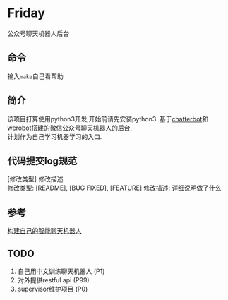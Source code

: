 # Friday
公众号聊天机器人后台

## 命令
输入`make`自己看帮助

## 简介
该项目打算使用python3开发,开始前请先安装python3.
基于[chatterbot](https://github.com/gunthercox/ChatterBot)和[werobot](https://github.com/whtsky/WeRoBot)搭建的微信公众号聊天机器人的后台,  
计划作为自己学习机器学习的入口.  

## 代码提交log规范
[修改类型] 修改描述  
修改类型: [README], [BUG FIXED], [FEATURE]
修改描述: 详细说明做了什么

## 参考
[构建自己的智能聊天机器人](http://blog.just4fun.site/create-a-smart-chat-bot.html)

## TODO
1. 自己用中文训练聊天机器人 (P1)
2. 对外提供restful api (P99)
3. supervisor维护项目 (P0)
